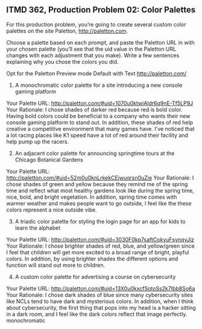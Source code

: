 ## ITMD 362, Production Problem 02: Color Palettes

For this production problem, you’re going to create several custom color palettes on the site
Paletton, http://paletton.com.

Choose a palette based on each prompt, and paste the Paletton URL in with your chosen palette
(you’ll see that the uid value in the Paletton URL changes with each adjustment that you make).
Write a few sentences explaining why you chose the colors you did.

Opt for the Paletton Preview mode Default with Text http://paletton.com/

1. A monochromatic color palette for a site introducing a new console gaming platform

Your Palette URL: http://paletton.com/#uid=1070u0ktwjAldr6q9nE-Tf5LP9J
Your Rationale: I chose shades of darker red because red is bold color. Having bold colors could be beneficial to a company who wants their new console gaming platform to stand out. In addition, these shades of red help creative a competitive environment that many games have. I've noticed that a lot racing places like K1 speed have a lot of red around their facility and help pump up the racers.

2. An adjacent color palette for announcing springtime tours at the Chicago Botanical Gardens

Your Palette URL: http://paletton.com/#uid=52m0u0knLrkekCEjwuqrsn0uZie
Your Rationale: I chose shades of green and yellow because they remind me of the spring time and reflect what most healthy gardens look like during the spring time, nice, bold, and bright vegetation. In addition, spring time comes with warmer weather and makes people want to go outside, I feel like the these colors represent a nice outside vibe.

3. A triadic color palette for styling the login page for an app for kids to learn the alphabet

Your Palette URL: http://paletton.com/#uid=3030F0kp7saftCokyuFsynqvJiz
Your Rationale: I chose brighter shades of red, blue, and yellow/green since I feel that children will get more excited to a broad range of bright, playful colors. In addition, by using brighter shades the different options and function will stand out more to children.

4. A custom color palette for advertising a course on cybersecurity

Your Palette URL: http://paletton.com/#uid=13X0u0kxcfSotoSs2k7Ibb8So6a
Your Rationale: I chose dark shades of blue since many cybersecurity sites like NCLs tend to have dark and mysterious colors. In addition, when I think about cybersecurity, the first thing that pops into my head is a hacker sitting in a dark room, and I feel like the dark colors reflect that image perfectly.
monochromatic
